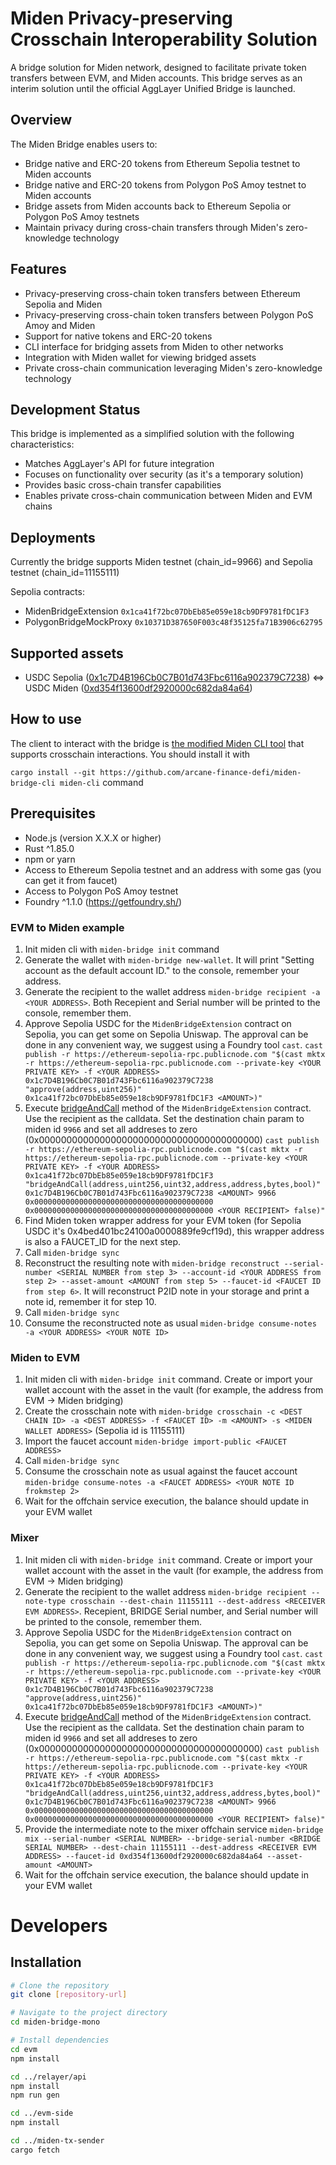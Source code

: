 # Miden Privacy-preserving Crosschain Interoperability Solution

A bridge solution for Miden network, designed to facilitate private token transfers between EVM, and Miden accounts. This bridge serves as an interim solution until the official AggLayer Unified Bridge is launched.

## Overview

The Miden Bridge enables users to:
- Bridge native and ERC-20 tokens from Ethereum Sepolia testnet to Miden accounts
- Bridge native and ERC-20 tokens from Polygon PoS Amoy testnet to Miden accounts
- Bridge assets from Miden accounts back to Ethereum Sepolia or Polygon PoS Amoy testnets
- Maintain privacy during cross-chain transfers through Miden's zero-knowledge technology

## Features

- Privacy-preserving cross-chain token transfers between Ethereum Sepolia and Miden
- Privacy-preserving cross-chain token transfers between Polygon PoS Amoy and Miden
- Support for native tokens and ERC-20 tokens
- CLI interface for bridging assets from Miden to other networks
- Integration with Miden wallet for viewing bridged assets
- Private cross-chain communication leveraging Miden's zero-knowledge technology

## Development Status

This bridge is implemented as a simplified solution with the following characteristics:
- Matches AggLayer's API for future integration
- Focuses on functionality over security (as it's a temporary solution)
- Provides basic cross-chain transfer capabilities
- Enables private cross-chain communication between Miden and EVM chains


## Deployments
Currently the bridge supports Miden testnet (chain_id=9966) and Sepolia testnet (chain_id=11155111)

Sepolia contracts:
- MidenBridgeExtension `0x1ca41f72bc07DbEb85e059e18cb9DF9781fDC1F3`
- PolygonBridgeMockProxy `0x10371D387650F003c48f35125fa71B3906c62795`

## Supported assets

- USDC Sepolia ([0x1c7D4B196Cb0C7B01d743Fbc6116a902379C7238](https://sepolia.etherscan.io/token/0x1c7d4b196cb0c7b01d743fbc6116a902379c7238)) <=> USDC Miden ([0xd354f13600df2920000c682da84a64](https://testnet.midenscan.com/account/0xd354f13600df2920000c682da84a64))

## How to use
The client to interact with the bridge is [the modified Miden CLI tool](https://github.com/arcane-finance-defi/miden-bridge-cli) that supports crosschain interactions. You should install it with 

```cargo install --git https://github.com/arcane-finance-defi/miden-bridge-cli miden-cli```
command

## Prerequisites
- Node.js (version X.X.X or higher)
- Rust ^1.85.0
- npm or yarn
- Access to Ethereum Sepolia testnet and an address with some gas (you can get it from faucet)
- Access to Polygon PoS Amoy testnet
- Foundry ^1.1.0 (https://getfoundry.sh/)

### EVM to Miden example

1. Init miden cli with `miden-bridge init` command
2. Generate the wallet with `miden-bridge new-wallet`. It will print "Setting account <YOUR ADDRESS> as the default account ID." to the console, remember your address.
3. Generate the recipient to the wallet address `miden-bridge recipient -a <YOUR ADDRESS>`. Both Recepient and Serial number will be printed to the console, remember them.
4. Approve Sepolia USDC for the `MidenBridgeExtension` contract on Sepolia, you can get some on Sepolia Uniswap. The approval can be done in any convenient way, we suggest using a Foundry tool `cast`.
```cast publish -r https://ethereum-sepolia-rpc.publicnode.com "$(cast mktx -r https://ethereum-sepolia-rpc.publicnode.com --private-key <YOUR PRIVATE KEY> -f <YOUR ADDRESS> 0x1c7D4B196Cb0C7B01d743Fbc6116a902379C7238 "approve(address,uint256)" 0x1ca41f72bc07DbEb85e059e18cb9DF9781fDC1F3 <AMOUNT>)"```
5. Execute [bridgeAndCall](https://github.com/arcane-finance-defi/miden-bridge-evm/blob/488339116ac24b389e48d08d6967dcaffb06db8e/src/MidenBridgeExtension.sol#L39) method of the `MidenBridgeExtension` contract. Use the recipient as the calldata. Set the destination chain param to miden id `9966` and set all addreses to zero (0x0000000000000000000000000000000000000000)
```cast publish -r https://ethereum-sepolia-rpc.publicnode.com "$(cast mktx -r https://ethereum-sepolia-rpc.publicnode.com --private-key <YOUR PRIVATE KEY> -f <YOUR ADDRESS> 0x1ca41f72bc07DbEb85e059e18cb9DF9781fDC1F3 "bridgeAndCall(address,uint256,uint32,address,address,bytes,bool)" 0x1c7D4B196Cb0C7B01d743Fbc6116a902379C7238 <AMOUNT> 9966 0x0000000000000000000000000000000000000000 0x0000000000000000000000000000000000000000 <YOUR RECIPIENT> false)"```
6. Find Miden token wrapper address for your EVM token (for Sepolia USDC it's 0x4bed401bc24100a0000889fe9cf19d), this wrapper address is also a FAUCET_ID for the next step.
7. Call `miden-bridge sync`
8. Reconstruct the resulting note with `miden-bridge reconstruct --serial-number <SERIAL NUMBER from step 3> --account-id <YOUR ADDRESS from step 2> --asset-amount <AMOUNT from step 5> --faucet-id <FAUCET ID from step 6>`. It will reconstruct P2ID note in your storage and print a note id, remember it for step 10.
9. Call `miden-bridge sync`
10. Consume the reconstructed note as usual ```miden-bridge consume-notes -a <YOUR ADDRESS> <YOUR NOTE ID>```

### Miden to EVM

1. Init miden cli with `miden-bridge init` command. Create or import your wallet account with the asset in the vault (for example, the address from EVM -> Miden bridging)
2. Create the crosschain note with `miden-bridge crosschain -c <DEST CHAIN ID> -a <DEST ADDRESS> -f <FAUCET ID> -m <AMOUNT> -s <MIDEN WALLET ADDRESS>` (Sepolia id is 11155111)
3. Import the faucet account `miden-bridge import-public <FAUCET ADDRESS>`
4. Call `miden-bridge sync`
5. Consume the crosschain note as usual against the faucet account `miden-bridge consume-notes -a <FAUCET ADDRESS> <YOUR NOTE ID frokmstep 2>`
6. Wait for the offchain service execution, the balance should update in your EVM wallet

### Mixer

1. Init miden cli with `miden-bridge init` command. Create or import your wallet account with the asset in the vault (for example, the address from EVM -> Miden bridging)
2. Generate the recipient to the wallet address `miden-bridge recipient --note-type crosschain --dest-chain 11155111 --dest-address <RECEIVER EVM ADDRESS>`. Recepient, BRIDGE Serial number, and Serial number will be printed to the console, remember them.
3. Approve Sepolia USDC for the `MidenBridgeExtension` contract on Sepolia, you can get some on Sepolia Uniswap. The approval can be done in any convenient way, we suggest using a Foundry tool `cast`.
```cast publish -r https://ethereum-sepolia-rpc.publicnode.com "$(cast mktx -r https://ethereum-sepolia-rpc.publicnode.com --private-key <YOUR PRIVATE KEY> -f <YOUR ADDRESS> 0x1c7D4B196Cb0C7B01d743Fbc6116a902379C7238 "approve(address,uint256)" 0x1ca41f72bc07DbEb85e059e18cb9DF9781fDC1F3 <AMOUNT>)"```
4. Execute [bridgeAndCall](https://github.com/arcane-finance-defi/miden-bridge-evm/blob/488339116ac24b389e48d08d6967dcaffb06db8e/src/MidenBridgeExtension.sol#L39) method of the `MidenBridgeExtension` contract. Use the recipient as the calldata. Set the destination chain param to miden id `9966` and set all addreses to zero (0x0000000000000000000000000000000000000000)
```cast publish -r https://ethereum-sepolia-rpc.publicnode.com "$(cast mktx -r https://ethereum-sepolia-rpc.publicnode.com --private-key <YOUR PRIVATE KEY> -f <YOUR ADDRESS> 0x1ca41f72bc07DbEb85e059e18cb9DF9781fDC1F3 "bridgeAndCall(address,uint256,uint32,address,address,bytes,bool)" 0x1c7D4B196Cb0C7B01d743Fbc6116a902379C7238 <AMOUNT> 9966 0x0000000000000000000000000000000000000000 0x0000000000000000000000000000000000000000 <YOUR RECIPIENT> false)"```
5. Provide the intermediate note to the mixer offchain service `miden-bridge mix --serial-number <SERIAL NUMBER> --bridge-serial-number <BRIDGE SERIAL NUMBER> --dest-chain 11155111 --dest-address <RECEIVER EVM ADDRESS> --faucet-id 0xd354f13600df2920000c682da84a64 --asset-amount <AMOUNT>`
6. Wait for the offchain service execution, the balance should update in your EVM wallet

# Developers
## Installation

```bash
# Clone the repository
git clone [repository-url]

# Navigate to the project directory
cd miden-bridge-mono

# Install dependencies
cd evm
npm install

cd ../relayer/api
npm install
npm run gen

cd ../evm-side
npm install

cd ../miden-tx-sender
cargo fetch
```
